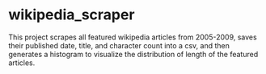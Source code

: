 # wikipedia_scraper
This project scrapes all featured wikipedia articles from 2005-2009, saves their published date, title, and character count into a csv, and then 
generates a histogram to visualize the distribution of length of the featured articles. 
